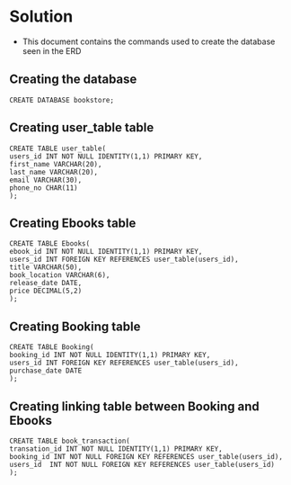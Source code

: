# Solution
- This document contains the commands used to create the database seen in the ERD
## Creating the database
```
CREATE DATABASE bookstore; 
```
## Creating user_table table
```
CREATE TABLE user_table(  
users_id INT NOT NULL IDENTITY(1,1) PRIMARY KEY,  
first_name VARCHAR(20),  
last_name VARCHAR(20),  
email VARCHAR(30),  
phone_no CHAR(11) 
); 
```
## Creating Ebooks table
```
CREATE TABLE Ebooks(  
ebook_id INT NOT NULL IDENTITY(1,1) PRIMARY KEY,  
users_id INT FOREIGN KEY REFERENCES user_table(users_id),  
title VARCHAR(50),  
book_location VARCHAR(6),  
release_date DATE, 
price DECIMAL(5,2) 
); 
```
## Creating Booking table
```
CREATE TABLE Booking(  
booking_id INT NOT NULL IDENTITY(1,1) PRIMARY KEY,  
users_id INT FOREIGN KEY REFERENCES user_table(users_id),  
purchase_date DATE 
); 
```
## Creating linking table between Booking and Ebooks
```
CREATE TABLE book_transaction(  
transation_id INT NOT NULL IDENTITY(1,1) PRIMARY KEY,
booking_id INT NOT NULL FOREIGN KEY REFERENCES user_table(users_id), 
users_id  INT NOT NULL FOREIGN KEY REFERENCES user_table(users_id)
); 
```

